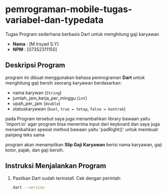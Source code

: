 # pemrograman-mobile-tugas-variabel-dan-typedata
Tugas Program sederhana berbasis Dart untuk menghitung gaji karyawan

- **Nama** : [M.Irsyad S.Y]  
- **NPM**  : [07352311150]  

## Deskripsi Program
program ini dibuat menggunakan bahasa pemrograman **Dart** untuk menghitung gaji bersih seorang karyawan berdasarkan:  
- nama karywan (`String`)  
- jumlah_jam_kerja_per_minggu (`int`)  
- upah_per_jam (`double`)  
- statuskaryawan (`bool`, `true = tetap`, `false = kontrak`)  

pada Program tersebut saya juga menambahkan library bawaan yaitu 'import:io' agar program bisa menerima input dari keyboard dan saya juga menambahkan spesial method bawaan yaitu 'padRight()' untuk membuat panjang teks sama

program akan menampilkan **Slip Gaji Karyawan** berisi nama karyawan, gaji kotor, pajak, dan gaji bersih.

## Instruksi Menjalankan Program
1. Pastikan Dart sudah terinstall. Cek dengan perintah:
   ```bash
   dart --version
